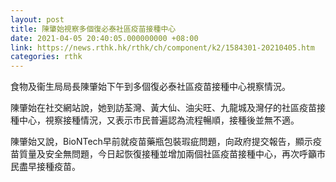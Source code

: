 ```yaml
---
layout: post
title: 陳肇始視察多個復必泰社區疫苗接種中心
date: 2021-04-05 20:40:05.000000000 +08:00
link: https://news.rthk.hk/rthk/ch/component/k2/1584301-20210405.htm
categories: rthk
---
```


食物及衞生局局長陳肇始下午到多個復必泰社區疫苗接種中心視察情況。

陳肇始在社交網站說，她到訪荃灣、黃大仙、油尖旺、九龍城及灣仔的社區疫苗接種中心，視察接種情況，又表示市民普遍認為流程暢順，接種後並無不適。

陳肇始又說，BioNTech早前就疫苗藥瓶包裝瑕疵問題，向政府提交報告，顯示疫苗質量及安全無問題，今日起恢復接種並增加兩個社區疫苗接種中心，再次呼籲市民盡早接種疫苗。

